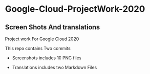 # Google-Cloud-ProjectWork-2020
## Screen Shots And translations
Project work For Google Cloud 2020  


 This repo contains Two commits 
 - Screenshots 
includes 10 PNG files
 
 - Translations
 includes two Markdown Files
